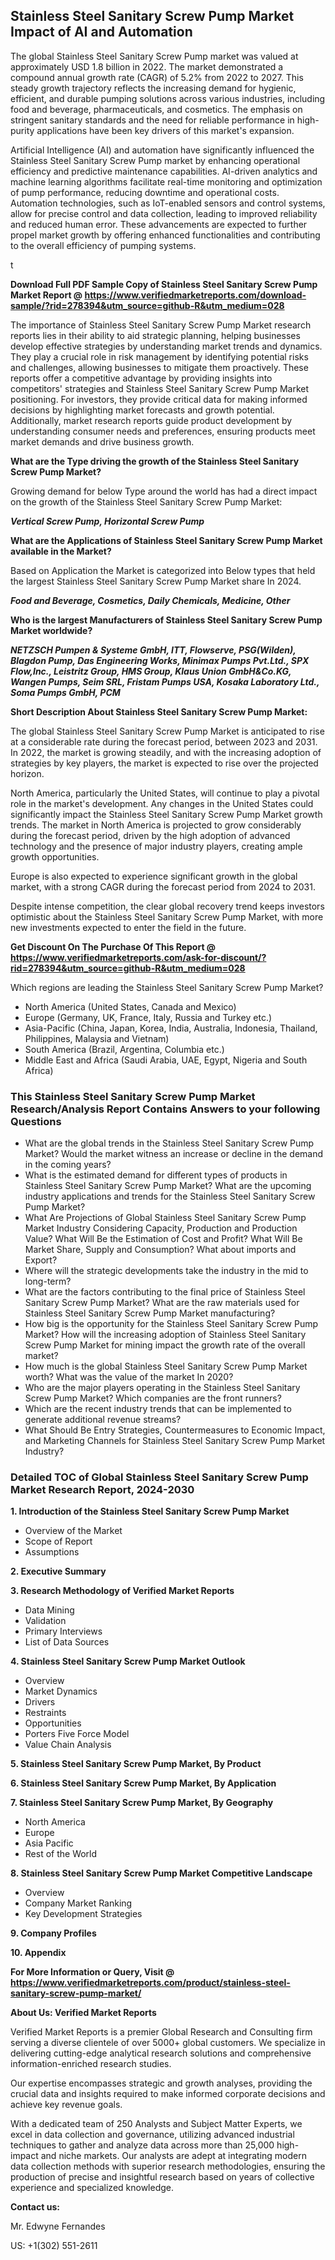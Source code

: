 <h2>Stainless Steel Sanitary Screw Pump Market Impact of AI and Automation</h2><p>The global Stainless Steel Sanitary Screw Pump market was valued at approximately USD 1.8 billion in 2022. The market demonstrated a compound annual growth rate (CAGR) of 5.2% from 2022 to 2027. This steady growth trajectory reflects the increasing demand for hygienic, efficient, and durable pumping solutions across various industries, including food and beverage, pharmaceuticals, and cosmetics. The emphasis on stringent sanitary standards and the need for reliable performance in high-purity applications have been key drivers of this market's expansion.</p><p>Artificial Intelligence (AI) and automation have significantly influenced the Stainless Steel Sanitary Screw Pump market by enhancing operational efficiency and predictive maintenance capabilities. AI-driven analytics and machine learning algorithms facilitate real-time monitoring and optimization of pump performance, reducing downtime and operational costs. Automation technologies, such as IoT-enabled sensors and control systems, allow for precise control and data collection, leading to improved reliability and reduced human error. These advancements are expected to further propel market growth by offering enhanced functionalities and contributing to the overall efficiency of pumping systems.</p>t</p><p id="" class=""><strong>Download Full PDF Sample Copy of Stainless Steel Sanitary Screw Pump Market Report @ <a href="https://www.verifiedmarketreports.com/download-sample/?rid=278394&utm_source=github-R&utm_medium=028" target="_blank">https://www.verifiedmarketreports.com/download-sample/?rid=278394&utm_source=github-R&utm_medium=028</a></strong></p><p>The importance of&nbsp;Stainless Steel Sanitary Screw Pump Market research reports lies in their ability to aid strategic planning, helping businesses develop effective strategies by understanding market trends and dynamics. They play a crucial role in risk management by identifying potential risks and challenges, allowing businesses to mitigate them proactively. These reports offer a competitive advantage by providing insights into competitors' strategies and Stainless Steel Sanitary Screw Pump Market positioning. For investors, they provide critical data for making informed decisions by highlighting market forecasts and growth potential. Additionally, market research reports guide product development by understanding consumer needs and preferences, ensuring products meet market demands and drive business growth.</p><p><strong>What are the&nbsp;Type driving the growth of the Stainless Steel Sanitary Screw Pump Market?</strong></p><p id="" class="">Growing demand for below Type around the world has had a direct impact on the growth of the Stainless Steel Sanitary Screw Pump Market:</p><em><strong>Vertical Screw Pump, Horizontal Screw Pump</strong></em></p><strong>What are the&nbsp;Applications&nbsp;of Stainless Steel Sanitary Screw Pump Market available in the Market?</strong></p><p id="" class="">Based on Application the Market is categorized into Below types that held the largest Stainless Steel Sanitary Screw Pump Market share In 2024.</p><em><strong>Food and Beverage, Cosmetics, Daily Chemicals, Medicine, Other</strong></em></p><strong>Who is the largest Manufacturers of Stainless Steel Sanitary Screw Pump Market worldwide?</strong></p><p><em><strong>NETZSCH Pumpen & Systeme GmbH, ITT, Flowserve, PSG(Wilden), Blagdon Pump, Das Engineering Works, Minimax Pumps Pvt.Ltd., SPX Flow,Inc., Leistritz Group, HMS Group, Klaus Union GmbH&Co.KG, Wangen Pumps, Seim SRL, Fristam Pumps USA, Kosaka Laboratory Ltd., Soma Pumps GmbH, PCM</strong></em></p><p id="" class=""><strong>Short Description About Stainless Steel Sanitary Screw Pump Market:</strong></p><p>The global Stainless Steel Sanitary Screw Pump Market is anticipated to rise at a considerable rate during the forecast period, between 2023 and 2031. In 2022, the market is growing steadily, and with the increasing adoption of strategies by key players, the market is expected to rise over the projected horizon.</p><p>North America, particularly the United States, will continue to play a pivotal role in the market's development. Any changes in the United States could significantly impact the Stainless Steel Sanitary Screw Pump Market growth trends. The market in North America is projected to grow considerably during the forecast period, driven by the high adoption of advanced technology and the presence of major industry players, creating ample growth opportunities.</p><p>Europe is also expected to experience significant growth in the global market, with a strong CAGR during the forecast period from 2024 to 2031.</p><p>Despite intense competition, the clear global recovery trend keeps investors optimistic about the Stainless Steel Sanitary Screw Pump Market, with more new investments expected to enter the field in the future.</p><p id="" class=""><strong>Get Discount On The Purchase Of This Report @ <a href="https://www.verifiedmarketreports.com/ask-for-discount/?rid=278394&utm_source=github-R&utm_medium=028" target="_blank">https://www.verifiedmarketreports.com/ask-for-discount/?rid=278394&utm_source=github-R&utm_medium=028</a></strong></p>Which regions are leading the Stainless Steel Sanitary Screw Pump Market?</p><ul><li>North America (United States, Canada and Mexico)</li><li>Europe (Germany, UK, France, Italy, Russia and Turkey etc.)</li><li>Asia-Pacific (China, Japan, Korea, India, Australia, Indonesia, Thailand, Philippines, Malaysia and Vietnam)</li><li>South America (Brazil, Argentina, Columbia etc.)</li><li>Middle East and Africa (Saudi Arabia, UAE, Egypt, Nigeria and South Africa)</li></ul><h3 id="" class="">This Stainless Steel Sanitary Screw Pump Market Research/Analysis Report Contains Answers to your following Questions</h3><ul><li>What are the global trends in the Stainless Steel Sanitary Screw Pump Market? Would the market witness an increase or decline in the demand in the coming years?</li><li>What is the estimated demand for different types of products in Stainless Steel Sanitary Screw Pump Market? What are the upcoming industry applications and trends for the Stainless Steel Sanitary Screw Pump Market?</li><li>What Are Projections of Global Stainless Steel Sanitary Screw Pump Market Industry Considering Capacity, Production and Production Value? What Will Be the Estimation of Cost and Profit? What Will Be Market Share, Supply and Consumption? What about imports and Export?</li><li>Where will the strategic developments take the industry in the mid to long-term?</li><li>What are the factors contributing to the final price of Stainless Steel Sanitary Screw Pump Market? What are the raw materials used for Stainless Steel Sanitary Screw Pump Market manufacturing?</li><li>How big is the opportunity for the Stainless Steel Sanitary Screw Pump Market? How will the increasing adoption of Stainless Steel Sanitary Screw Pump Market for mining impact the growth rate of the overall market?</li><li>How much is the global Stainless Steel Sanitary Screw Pump Market worth? What was the value of the market In 2020?</li><li>Who are the major players operating in the Stainless Steel Sanitary Screw Pump Market? Which companies are the front runners?</li><li>Which are the recent industry trends that can be implemented to generate additional revenue streams?</li><li>What Should Be Entry Strategies, Countermeasures to Economic Impact, and Marketing Channels for Stainless Steel Sanitary Screw Pump Market Industry?</li></ul><h3 id="" class="">Detailed TOC of Global Stainless Steel Sanitary Screw Pump Market Research Report, 2024-2030</h3><p id="" class=""><strong>1. Introduction of the Stainless Steel Sanitary Screw Pump Market</strong></p><ul><li>Overview of the Market</li><li>Scope of Report</li><li>Assumptions</li></ul><p id="" class=""><strong>2. Executive Summary</strong></p><p id="" class=""><strong>3. Research Methodology of Verified Market Reports</strong></p><ul><li>Data Mining</li><li>Validation</li><li>Primary Interviews</li><li>List of Data Sources</li></ul><p id="" class=""><strong>4. Stainless Steel Sanitary Screw Pump Market Outlook</strong></p><ul><li>Overview</li><li>Market Dynamics</li><li>Drivers</li><li>Restraints</li><li>Opportunities</li><li>Porters Five Force Model</li><li>Value Chain Analysis</li></ul><p id="" class=""><strong>5. Stainless Steel Sanitary Screw Pump Market, By Product</strong></p><p id="" class=""><strong>6. Stainless Steel Sanitary Screw Pump Market, By Application</strong></p><p id="" class=""><strong>7. Stainless Steel Sanitary Screw Pump Market, By Geography</strong></p><ul><li>North America</li><li>Europe</li><li>Asia Pacific</li><li>Rest of the World</li></ul><p id="" class=""><strong>8. Stainless Steel Sanitary Screw Pump Market Competitive Landscape</strong></p><ul><li>Overview</li><li>Company Market Ranking</li><li>Key Development Strategies</li></ul><p id="" class=""><strong>9. Company Profiles</strong></p><p id="" class=""><strong>10. Appendix</strong></p><p id="" class=""><strong>For More Information or Query, Visit @ <a href="https://www.verifiedmarketreports.com/product/stainless-steel-sanitary-screw-pump-market/" target="_blank">https://www.verifiedmarketreports.com/product/stainless-steel-sanitary-screw-pump-market/</a></strong></p><p id="" class=""><strong>About Us: Verified Market Reports</strong></p><p id="" class="">Verified Market Reports is a premier Global Research and Consulting firm serving a diverse clientele of over 5000+ global customers. We specialize in delivering cutting-edge analytical research solutions and comprehensive information-enriched research studies.</p><p id="" class="">Our expertise encompasses strategic and growth analyses, providing the crucial data and insights required to make informed corporate decisions and achieve key revenue goals.</p><p id="" class="">With a dedicated team of 250 Analysts and Subject Matter Experts, we excel in data collection and governance, utilizing advanced industrial techniques to gather and analyze data across more than 25,000 high-impact and niche markets. Our analysts are adept at integrating modern data collection methods with superior research methodologies, ensuring the production of precise and insightful research based on years of collective experience and specialized knowledge.</p><p id="" class=""><strong>Contact us:</strong></p><p id="" class="">Mr. Edwyne Fernandes</p><p id="" class="">US: +1(302) 551-2611</p>